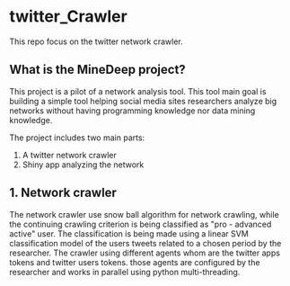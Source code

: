 # twitter_Crawler

This repo focus on the twitter network crawler.

## What is the MineDeep project?

This project is a pilot of a network analysis tool. This tool main goal is
building a simple tool helping social media sites researchers analyze big
networks without having programming knowledge nor data mining knowledge.  

The project includes two main parts:
1. A twitter network crawler
2. Shiny app analyzing the network


## 1. Network crawler
The network crawler use snow ball algorithm for network crawling,
while the continuing crawling criterion is being classified as "pro - advanced
active" user. The classification is being made using a linear SVM classification
model of the users tweets related to a chosen period by the researcher.
The crawler using different agents whom are the twitter apps tokens and
twitter users tokens. those agents are configured by the researcher and works
in parallel using python multi-threading.
